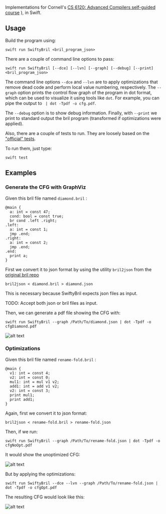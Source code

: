 

Implementations for Cornell's [CS 6120: Advanced Compilers self-guided course](https://www.cs.cornell.edu/courses/cs6120/2020fa/self-guided/)
), in Swift.


## Usage

Build the program using:
```
swift run SwiftyBril <bril_program_json>
```
                        
There are a couple of command line options to pass:

```
swift run SwiftyBril [--dce] [--lvn] [--graph] [--debug] [--print] <bril_program_json>
```

The command line options `--dce` and `--lvn` are to apply optimizations that remove dead code and perform local value numbering, respectively.
The `--graph` option prints the control flow graph of the program in dot format, which can be used to visualize it using tools like `dot`. For example, you can pipe the output to ` | dot -Tpdf -o cfg.pdf`.

The `--debug` option is to show debug information.
Finally, with `--print` we print to standard output the bril program (transformed if optimizations were applied).


Also, there are a couple of tests to run. They are loosely based on the ["official" tests]( https://github.com/sampsyo/bril/tree/main/examples/test).

To run them, just type:
```
swift test
```


## Examples

### Generate the CFG with GraphViz 

Given this bril file named `diamond.bril` :
```
@main {
  a: int = const 47;
  cond: bool = const true;
  br cond .left .right;
.left:
  a: int = const 1;
  jmp .end;
.right:
  a: int = const 2;
  jmp .end;
.end:
  print a;
}
```

First we convert it to json format by using the utility `bril2json` from the [original bril repo](https://github.com/sampsyo/bril) 

```
bril2json < diamond.bril > diamond.json 
```

This is necessary because SwiftyBril expects json files as input.

TODO: Accept both json or bril files as input.

Then, we can generate a pdf file showing the CFG with:

```
swift run SwiftyBril --graph /Path/To/diamond.json | dot -Tpdf -o cfgDiamond.pdf 
```

![alt text](https://github.com/doste/SwiftyBril/blob/main/Images/DiamondCFG.jpeg "Diamond CFG")

### Optimizations

Given this bril file named `rename-fold.bril` :
```
@main {
  v1: int = const 4;
  v2: int = const 0;
  mul1: int = mul v1 v2;
  add1: int = add v1 v2;
  v2: int = const 3;
  print mul1;
  print add1;
}
```

Again, first we convert it to json format:

```
bril2json < rename-fold.bril > rename-fold.json 
```

Then, if we run:

```
swift run SwiftyBril --graph /Path/To/rename-fold.json | dot -Tpdf -o cfgNoOpt.pdf 
```

It would show the unoptimized CFG:

![alt text](https://github.com/doste/SwiftyBril/blob/main/Images/RenameFoldUnoptCFG.jpeg "Rename Fold Unoptimized CFG")

But by applying the optimizations:

```
swift run SwiftyBril --dce --lvn --graph /Path/To/rename-fold.json | dot -Tpdf -o cfgOpt.pdf 
```

The resulting CFG would look like this:

![alt text](https://github.com/doste/SwiftyBril/blob/main/Images/RenameFoldOptCFG.jpeg "Rename Fold Optimized CFG")
